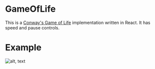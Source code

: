 # GameOfLife

This is a [Conway's Game of Life](https://en.wikipedia.org/wiki/Conway%27s_Game_of_Life) implementation written in React. It has speed and pause controls.

# Example
![alt, text](https://i.imgur.com/gyYsKLc.gif, "Game Of Life")
